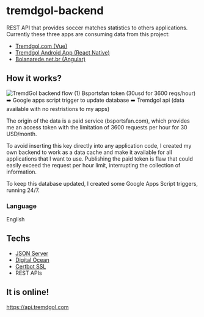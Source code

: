 [comment]: <> (CTRL + SHIF + V to preview markdown in VSCode)

# tremdgol-backend

REST API that provides soccer matches statistics to others applications. Currently these three apps are consuming data from this project:

- [Tremdgol.com (Vue)](https://github.com/jvictorjs/tremdgol)
- [Tremdgol Android App (React Native)](https://github.com/jvictorjs/tremdgol-app)
- [Bolanarede.net.br (Angular)](https://github.com/jvictorjs/bolasite)

## How it works?

![TremdGol backend flow (1)](https://user-images.githubusercontent.com/28718999/197030296-961e65f3-e013-4cb2-b88c-9fdc9425e373.png)
Bsportsfan token (30usd for 3600 reqs/hour) ➡️ Google apps script trigger to update database ➡️ Tremdgol api (data available with no restristions to my apps)

The origin of the data is a paid service (bsportsfan.com), which provides me an access token with the limitation of 3600 requests per hour for 30 USD/month.

To avoid inserting this key directly into any application code, I created my own backend to work as a data cache and make it available for all applications that I want to use. Publishing the paid token is flaw that could easily exceed the request per hour limit, interrupting the collection of information.

To keep this database updated, I created some Google Apps Script triggers, running 24/7.

### Language

English

## Techs

- [JSON Server](https://www.npmjs.com/package/json-server)
- [Digital Ocean](https://www.digitalocean.com/)
- [Certbot SSL](https://certbot.eff.org/)
- REST APIs

## It is online!

https://api.tremdgol.com
